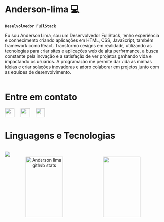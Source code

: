 # Anderson-lima :computer:

**`Deselvolvedor FullStack`**

  Eu sou Anderson Lima, sou um Desenvolvedor FullStack, tenho experiência e conhecimento criando aplicações em HTML, CSS, JavaScript, também framework como React. Transformo designs em realidade, utilizando as tecnologias para criar sites e aplicações web de alta performance, a busca constante pela inovação e a satisfação de ver projetos ganhando vida e impactando os usuários. A programação me permite dar vida às minhas ideias e criar soluções inovadoras e adoro colaborar em projetos junto com as equipes de desenvolvimento.
  <br>
  <br>
# Entre em contato #
<a href="https://www.instagram.com/anderson_lima.pereira/"><img src="https://img.icons8.com/?size=100&id=85140&format=png&color=000000" width="30px"/></a> &nbsp; &nbsp; <a href="https://www.linkedin.com/in/andersonlimapereira/"><img src="https://img.icons8.com/?size=100&id=85141&format=png&color=000000"  width="30px"/></a> &nbsp; &nbsp; <a href="https://api.whatsapp.com/tel:5512981839092"><img src="https://img.icons8.com/?size=100&id=85192&format=png&color=000000"  width="30px"/></a>
<br>
# Linguagens e Tecnologias
<br>
<img src="https://skillicons.dev/icons?i=html,css,javascript,react,ts,nodejs"/>
<br>
 
<div align="center">  
  <img width="49%" height="195px" src="https://github-readme-stats.vercel.app/api?username=Anderson-limaPereira&show_icons=true&count_private=true&hide_border=true&title_color=00bfbf&icon_color=00bfbf&text_color=c9d1d9&bg_color=0d1117" alt="Anderson lima github stats"/> 
  <img width="49%" height="195px" src="https://github-readme-stats.vercel.app/api/top-langs/?username=Anderson-limaPereira&layout=compact&hide_border=true&title_color=00bfbf&text_color=00bfbf&bg_color=0d1117&custom_title=Tecnologias" />
</div>



